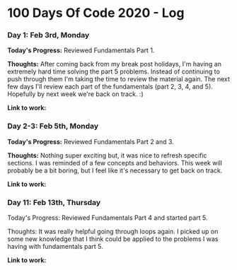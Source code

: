 # 100 Days Of Code 2020 - Log

### Day 1: Feb 3rd, Monday

**Today's Progress:** Reviewed Fundamentals Part 1.

**Thoughts:** After coming back from my break post holidays, I'm having an extremely hard time solving the part 5 problems. Instead of continuing to push through them I'm taking the time to review the material again. The next few days I'll review each part of the fundamentals (part 2, 3, 4, and 5). Hopefully by next week we're back on track. :) 

**Link to work:** 

### Day 2-3: Feb 5th, Monday

**Today's Progress:** Reviewed Fundamentals Part 2 and 3.

**Thoughts:** Nothing super exciting but, it was nice to refresh specific sections. I was reminded of a few concepts and behaviors. This week will probably be a bit boring, but I feel like it's necessary to get back on track.

**Link to work:** 

### Day 11: Feb 13th, Thursday
Today's Progress: Reviewed Fundamentals Part 4 and started part 5. 

Thoughts: It was really helpful going through loops again. I picked up on some new knowledge that I think could be applied to the problems I was having with fundamentals part 5. 

**Link to work:** 

